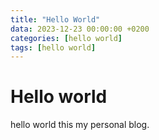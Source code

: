 ```yaml
---
title: "Hello World"
data: 2023-12-23 00:00:00 +0200
categories: [hello world]
tags: [hello world]
---
```


# Hello world 
hello world this my personal blog.